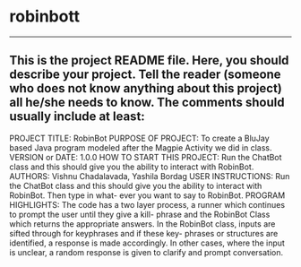 # robinbott
------------------------------------------------------------------------
This is the project README file. Here, you should describe your project.
Tell the reader (someone who does not know anything about this project)
all he/she needs to know. The comments should usually include at least:
------------------------------------------------------------------------

PROJECT TITLE: RobinBot
PURPOSE OF PROJECT: To create a BluJay based Java program modeled after
		    the Magpie Activity we did in class.
VERSION or DATE: 1.0.0
HOW TO START THIS PROJECT: Run the ChatBot class and this should give
                           you the ability to interact with RobinBot.
AUTHORS: Vishnu Chadalavada, Yashila Bordag
USER INSTRUCTIONS: Run the ChatBot class and this should give you the
                   ability to interact with RobinBot. Then type in what-
                   ever you want to say to RobinBot.
PROGRAM HIGHLIGHTS: The code has a two layer process, a runner which 
                    continues to prompt the user until they give a kill-
                    phrase and the RobinBot Class which returns the 
                    appropriate answers. In the RobinBot class, inputs 
                    are sifted through for keyphrases and if these key-
                    phrases or structures are identified, a response 
                    is made accordingly. In other cases, where the input
                    is unclear, a random response is given to clarify 
                    and prompt conversation.
